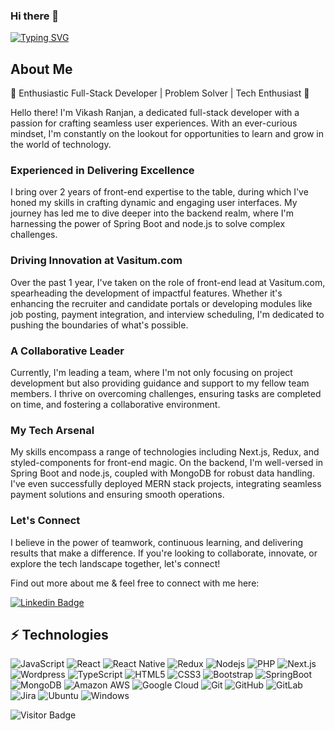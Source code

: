 ### Hi there 👋

[![Typing SVG](https://readme-typing-svg.herokuapp.com?size=24&color=F70000&lines=I'm+a+full-stack+developer)](https://git.io/typing-svg)

## About Me

🚀 Enthusiastic Full-Stack Developer | Problem Solver | Tech Enthusiast 🌟

Hello there! I'm Vikash Ranjan, a dedicated full-stack developer with a passion for crafting seamless user experiences. With an ever-curious mindset, I'm constantly on the lookout for opportunities to learn and grow in the world of technology.

### Experienced in Delivering Excellence

I bring over 2 years of front-end expertise to the table, during which I've honed my skills in crafting dynamic and engaging user interfaces. My journey has led me to dive deeper into the backend realm, where I'm harnessing the power of Spring Boot and node.js to solve complex challenges.

### Driving Innovation at Vasitum.com

Over the past 1 year, I've taken on the role of front-end lead at Vasitum.com, spearheading the development of impactful features. Whether it's enhancing the recruiter and candidate portals or developing modules like job posting, payment integration, and interview scheduling, I'm dedicated to pushing the boundaries of what's possible.

### A Collaborative Leader

Currently, I'm leading a team, where I'm not only focusing on project development but also providing guidance and support to my fellow team members. I thrive on overcoming challenges, ensuring tasks are completed on time, and fostering a collaborative environment.

### My Tech Arsenal

My skills encompass a range of technologies including Next.js, Redux, and styled-components for front-end magic. On the backend, I'm well-versed in Spring Boot and node.js, coupled with MongoDB for robust data handling. I've even successfully deployed MERN stack projects, integrating seamless payment solutions and ensuring smooth operations.

### Let's Connect

I believe in the power of teamwork, continuous learning, and delivering results that make a difference. If you're looking to collaborate, innovate, or explore the tech landscape together, let's connect!

Find out more about me & feel free to connect with me here:

[![Linkedin Badge](https://img.shields.io/badge/-VikashRanjan-blue?style=flat-square&logo=Linkedin&logoColor=white&link=https://www.linkedin.com/in/vikash-ranjan-2a874b181/)](https://www.linkedin.com/in/vikash-ranjan-2a874b181/)

## ⚡ Technologies

![JavaScript](https://img.shields.io/badge/-JavaScript-black?style=flat-square&logo=javascript)
![React](https://img.shields.io/badge/-React-black?style=flat-square&logo=react)
![React Native](https://img.shields.io/badge/-React_Native-black?style=flat-square&logo=react)
![Redux](https://img.shields.io/badge/-Redux-2b2b2b?style=flat-square&logo=redux)
![Nodejs](https://img.shields.io/badge/-Nodejs-black?style=flat-square&logo=Node.js)
![PHP](https://img.shields.io/badge/-PHP-black?style=flat-square&logo=php)
![Next.js](https://img.shields.io/badge/-Next.js-2b2b2b?style=flat-square&logo=next.js)
![Wordpress](https://img.shields.io/badge/-Wordpress-black?style=flat-square&logo=wordpress)
![TypeScript](https://img.shields.io/badge/-TypeScript-007ACC?style=flat-square&logo=typescript)
![HTML5](https://img.shields.io/badge/-HTML5-E34F26?style=flat-square&logo=html5&logoColor=white)
![CSS3](https://img.shields.io/badge/-CSS3-1572B6?style=flat-square&logo=css3)
![Bootstrap](https://img.shields.io/badge/-Bootstrap-563D7C?style=flat-square&logo=bootstrap)
![SpringBoot](https://img.shields.io/badge/-SpringBoot-black?style=flat-square&logo=springboot)
![MongoDB](https://img.shields.io/badge/-MongoDB-black?style=flat-square&logo=mongodb)
![Amazon AWS](https://img.shields.io/badge/Amazon%20AWS-232F3E?style=flat-square&logo=amazon-aws)
![Google Cloud](https://img.shields.io/badge/Google%20Cloud-black?style=flat-square&logo=google-cloud)
![Git](https://img.shields.io/badge/-Git-black?style=flat-square&logo=git)
![GitHub](https://img.shields.io/badge/-GitHub-181717?style=flat-square&logo=github)
![GitLab](https://img.shields.io/badge/-GitLab-FCA121?style=flat-square&logo=gitlab)
![Jira](https://img.shields.io/badge/-jira-black?style=flat-square&logo=jira)
![Ubuntu](https://img.shields.io/badge/-Ubuntu-black?style=flat-square&logo=ubuntu)
![Windows](https://img.shields.io/badge/-Windows-black?style=flat-square&logo=windows)

![Visitor Badge](https://visitor-badge.laobi.icu/badge?page_id=VikashRanjan05.VikashRanjan05)
